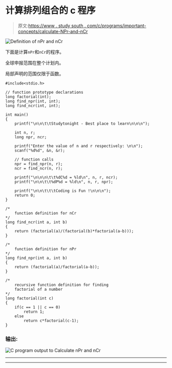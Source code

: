 # 计算排列组合的 c 程序

> 原文:[https://www . study south . com/c/programs/important-concepts/calculate-NPr-and-nCr](https://www.studytonight.com/c/programs/important-concepts/calculate-nPr-and-nCr)

![Definition of nPr and nCr](../Images/66aa6c4beb8081d1695ad13938a076e8.png)

下面是计算`nPr`和`nCr`的程序。

全球申报范围在整个计划内。

局部声明的范围仅限于函数。

```
#include<stdio.h>

// function prototype declarations
long factorial(int);
long find_npr(int, int);
long find_ncr(int, int);

int main()
{
    printf("\n\n\t\tStudytonight - Best place to learn\n\n\n");

    int n, r;
    long npr, ncr;

    printf("Enter the value of n and r respectively: \n\n");
    scanf("%d%d", &n, &r);

    // function calls
    npr = find_npr(n, r);
    ncr = find_ncr(n, r);

    printf("\n\n\n\t\t%dC%d = %ld\n", n, r, ncr);
    printf("\n\n\t\t%dP%d = %ld\n", n, r, npr);

    printf("\n\n\t\t\tCoding is Fun !\n\n\n");
    return 0;
}

/*
    function definition for nCr
*/
long find_ncr(int a, int b)
{
    return (factorial(a)/(factorial(b)*factorial(a-b)));
}

/*
    function definition for nPr
*/
long find_npr(int a, int b)
{
    return (factorial(a)/factorial(a-b));
}

/*
    recursive function definition for finding 
    factorial of a number
*/
long factorial(int c)
{
    if(c == 1 || c == 0)
        return 1;
    else
        return c*factorial(c-1);
}
```

### 输出:

![C program output to Calculate nPr and nCr](../Images/565bff673a0ca537f83d5501003e7d2b.png)

* * *

* * *